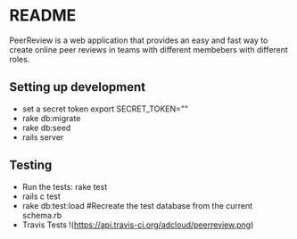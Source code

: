 README
==

PeerReview is a web application that provides an easy and fast way to create online peer reviews in teams with different membebers with different roles.

Setting up development
--
* set a secret token export SECRET_TOKEN="<secret>"
* rake db:migrate
* rake db:seed
* rails server

Testing
--
* Run the tests: rake test
* rails c test
* rake db:test:load #Recreate the test database from the current schema.rb
* Travis Tests !(https://api.travis-ci.org/adcloud/peerreview.png)
